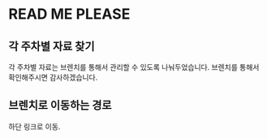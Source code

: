 # READ ME PLEASE

## 각 주차별 자료 찾기 
각 주차별 자료는 브렌치를 통해서 관리할 수 있도록 나눠두었습니다.
브렌치를 통해서 확인해주시면 감사하겠습니다.

## 브렌치로 이동하는 경로
하단 링크로 이동.